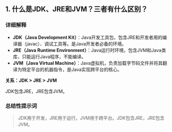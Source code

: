 ## 1. 什么是JDK、JRE和JVM？三者有什么区别？

### 详细解释

- **JDK（Java Development Kit）**：Java开发工具包，包含JRE和开发者用的编译器（javac）、调试工具等。是Java开发者必备的环境。
- **JRE（Java Runtime Environment）**：Java运行时环境，包含JVM和Java类库，只能运行Java程序，不能编译。
- **JVM（Java Virtual Machine）**：Java虚拟机，负责加载字节码文件并将其翻译为特定平台的机器指令，是Java实现跨平台的核心。

**关系：JDK > JRE > JVM**

JDK包含JRE，JRE包含JVM。

### 总结性提示词

> JDK用于开发，JRE用于运行，JVM用于跨平台。JDK包含JRE，JRE包含JVM。